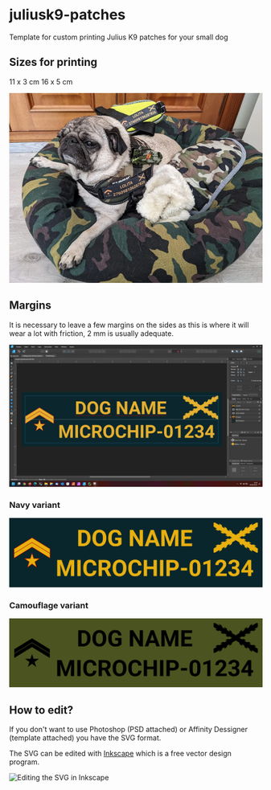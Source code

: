 # juliusk9-patches
Template for custom printing Julius K9 patches for your small dog 

## Sizes for printing

11 x 3 cm
16 x 5 cm

![Example on Lolita 11x3 cm size](b1i5arb6yaf91.webp)

## Margins

It is necessary to leave a few margins on the sides as this is where it will wear a lot with friction, 2 mm is usually adequate.

![Something like this](afdesign.png)

### Navy variant

![Navy](template.svg)

### Camouflage variant

![Green](template_green.svg)

## How to edit?

If you don't want to use Photoshop (PSD attached) or Affinity Dessigner (template attached) you have the SVG format.

The SVG can be edited with [Inkscape](https://inkscape.org/es/) which is a free vector design program.

![Editing the SVG in Inkscape](inkscape.svg)
